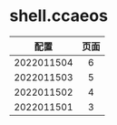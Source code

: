 # shell.ccaeos

|配置|页面|
| :----: | :----: |
|2022011504|6|
|2022011503|5|
|2022011502|4|
|2022011501|3|
